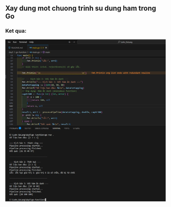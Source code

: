 ## Xay dung mot chuong trinh su dung ham trong Go

### Ket qua:

![Ket qua](examples/processing-simulator-rs.png)
